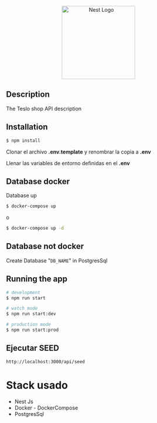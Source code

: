 <p align="center">
  <a href="http://nestjs.com/" target="blank"><img src="https://nestjs.com/img/logo-small.svg" width="200" alt="Nest Logo" /></a>
</p>

## Description

The Teslo shop API description

## Installation

```bash
$ npm install
```

Clonar el archivo __.env.template__ y renombrar la copia a __.env__

Llenar las variables de entorno definidas en el __.env__

## Database docker

Database up

```bash
$ docker-compose up
```
o
```bash
$ docker-compose up -d
```

## Database not docker

Create Database "```DB_NAME```" in PostgresSql

## Running the app

```bash
# development
$ npm run start

# watch mode
$ npm run start:dev

# production mode
$ npm run start:prod
```

## Ejecutar SEED
```bash
http://localhost:3000/api/seed
```

# Stack usado
* Nest Js
* Docker - DockerCompose
* PostgresSql